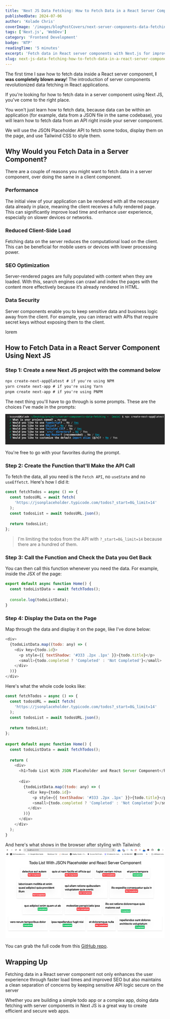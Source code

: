 ```yaml
---
title: 'Next JS Data Fetching: How to Fetch Data in a React Server Component'
publishedDate: 2024-07-06
author: 'Kolade Chris'
coverImage: '/images/blogPostCovers/next-server-components-data-fetching.png'
tags: ['Next.js', 'WebDev']
category: 'Frontend Development'
badge: 'NTP'
readingTime: '5 minutes'
excerpt: 'Fetch data in React server components with Next.js for improved performance and SEO optimization'
slug: next-js-data-fetching-how-to-fetch-data-in-a-react-server-component
---
```


The first time I saw how to fetch data inside a React server component, **I was completely blown away**! The introduction of server components revolutionized data fetching in React applications.

If you're looking for how to fetch data in a server component using Next JS, you've come to the right place.

You won't just learn how to fetch data, because data can be within an application (for example, data from a JSON file in the same codebase), you will learn how to fetch data from an API right inside your server component.

We will use the JSON Placeholder API to fetch some todos, display them on the page, and use Tailwind CSS to style them.

## Why Would you Fetch Data in a Server Component?

There are a couple of reasons you might want to fetch data in a server component, over doing the same in a client component.

### Performance

The initial view of your application can be rendered with all the necessary data already in place, meaning the client receives a fully rendered page. This can significantly improve load time and enhance user experience, especially on slower devices or networks.

### Reduced Client-Side Load

Fetching data on the server reduces the computational load on the client. This can be beneficial for mobile users or devices with lower processing power.

### SEO Optimization

Server-rendered pages are fully populated with content when they are loaded. With this, search engines can crawl and index the pages with the content more effectively because it’s already rendered in HTML.

### Data Security

Server components enable you to keep sensitive data and business logic away from the client. For example, you can interact with APIs that require secret keys without exposing them to the client.

lorem

## How to Fetch Data in a React Server Component Using Next JS

### Step 1: Create a new Next JS project with the command below

```txt
npx create-next-app@latest # if you're using NPM
yarn create next-app # if you're using Yarn
pnpm create next-app # if you're using PNPM
```

The next thing you'll have to go through is some prompts. These are the choices I've made in the prompts:

![next-installation-prompts](../../../public/images/blogPostImages/data-fetching-next-server-components/nextjs-installation-prompts.png)

You're free to go with your favorites during the prompt.

### Step 2: Create the Function that'll Make the API Call

To fetch the data, all you need is the `Fetch API`, no `useState` and no `useEffetct`. Here's how I did it:

```js
const fetchTodos = async () => {
  const todosURL = await fetch(
    'https://jsonplaceholder.typicode.com/todos?_start=0&_limit=14'
  );
  const todosList = await todosURL.json();

  return todosList;
};
```

> I'm limiting the todos from the API with `?_start=0&_limit=14` because there are a hundred of them.

### Step 3: Call the Function and Check the Data you Get Back

You can then call this function whenever you need the data. For example, inside the JSX of the page:

```js
export default async function Home() {
  const todoListData = await fetchTodos();

  console.log(todoListData);
}
```

### Step 4: Display the Data on the Page

Map through the data and display it on the page, like I've done below:

```js
<div>
  {todoListData.map((todo: any) => (
    <div key={todo.id}>
      <p style={{ textShadow: '#333 .2px .1px' }}>{todo.title}</p>
      <small>{todo.completed ? 'Completed' : 'Not Completed'}</small>
    </div>
  ))}
</div>
```

Here's what the whole code looks like:

```js
const fetchTodos = async () => {
  const todosURL = await fetch(
    'https://jsonplaceholder.typicode.com/todos?_start=0&_limit=14'
  );
  const todosList = await todosURL.json();

  return todosList;
};

export default async function Home() {
  const todoListData = await fetchTodos();

  return (
    <div>
      <h1>Todo List With JSON Placeholder and React Server Component</h1>

      <div>
        {todoListData.map((todo: any) => (
          <div key={todo.id}>
            <p style={{ textShadow: '#333 .2px .1px' }}>{todo.title}</p>
            <small>{todo.completed ? 'Completed' : 'Not Completed'}</small>
          </div>
        ))}
      </div>
    </div>
  );
}
```

And here's what shows in the browser after styling with Tailwind:
![json-placeholder-todos-fetched-in-a-server-component](../../../public/images/blogPostImages/data-fetching-next-server-components/json-placeholder-todos.png)

You can grab the full code from this [GitHub repo](https://github.com/Ksound22/next-server-component-data-fetching-article 'Next server component data fetching example').

## Wrapping Up

Fetching data in a React server component not only enhances the user experience through faster load times and improved SEO but also maintains a clean separation of concerns by keeping sensitive API logic secure on the server

Whether you are building a simple todo app or a complex app, doing data fetching with server components in Next JS is a great way to create efficient and secure web apps.
